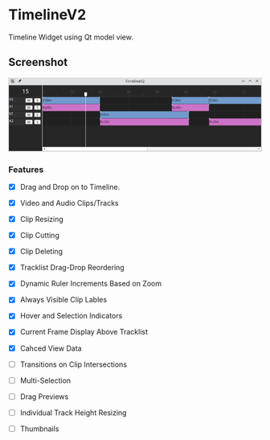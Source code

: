 # TimelineV2
Timeline Widget using Qt model view.

## Screenshot
![timeline screenshot](https://github.com/AdamHassan338/TimelineV2/blob/master/images/screenshot.png)


### Features

- [x] Drag and Drop on to Timeline.
- [x] Video and Audio Clips/Tracks
- [x] Clip Resizing
- [x] Clip Cutting
- [x] Clip Deleting
- [x] Tracklist Drag-Drop Reordering
- [x] Dynamic Ruler Increments Based on Zoom
- [x] Always Visible Clip Lables
- [x] Hover and Selection Indicators
- [X] Current Frame Display Above Tracklist
- [X] Cahced View Data
- [ ] Transitions on Clip Intersections
- [ ] Multi-Selection
- [ ] Drag Previews
- [ ] Individual Track Height Resizing
- [ ] Thumbnails

